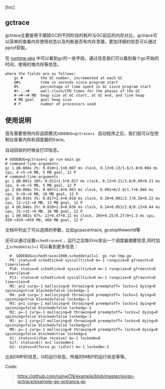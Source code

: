 [toc]

## gctrace

gctrace主要是用于跟踪GC的不同阶段的耗时与GC前后的内存对比，gctrace可以简单的查看内存使用状态以及判断是否有内存泄漏，更加详细的信息可以通过pprof获取。



在 [runtime pkg](https://golang.org/pkg/runtime/) 中可以看到gc的一些字段，通过信息我们可以看到每个gc开始的时间，使用的堆内存等信息。

```
where the fields are as follows:
	gc #        the GC number, incremented at each GC
	@#s         time in seconds since program start
	#%          percentage of time spent in GC since program start
	#+...+#     wall-clock/CPU times for the phases of the GC
	#->#-># MB  heap size at GC start, at GC end, and live heap
	# MB goal   goal heap size
	# P         number of processors used
```

## 使用说明

首先需要使用内存追踪模式`GODEBUG=gctrace=1 ` 启动程序之后，我们就可以在控制台查看内存和调度器的trace。



自动回收的时候会打印信息。

```shell
# GODEBUG=gctrace=1 go run main.go
# command-line-arguments
gc 1 @0.004s 2%: 0.010+1.5+0.007 ms clock, 0.13+0.13/1.6/1.8+0.084 ms cpu, 4->5->4 MB, 5 MB goal, 12 P
# command-line-arguments
gc 1 @0.001s 10%: 0.011+1.5+0.017 ms clock, 0.13+0.21/3.6/0.89+0.21 ms cpu, 4->6->5 MB, 5 MB goal, 12 P
gc 2 @0.008s 5%: 0.007+1.0+0.003 ms clock, 0.092+0/2.0/1.7+0.046 ms cpu, 9->9->6 MB, 10 MB goal, 12 P
gc 3 @0.019s 3%: 0.017+2.4+0.018 ms clock, 0.20+0.091/2.7/0.58+0.22 ms cpu, 12->12->8 MB, 13 MB goal, 12 P
gc 4 @0.048s 2%: 0.020+2.8+0.036 ms clock, 0.24+0.053/2.8/0.12+0.44 ms cpu, 15->15->9 MB, 16 MB goal, 12 P
gc 1 @0.002s 87%: 22+0.47+0.11 ms clock, 269+0.25/0.27/0+1.3 ms cpu, 459->459->459 MB, 460 MB goal, 12 P
```

文档中列出了可以选择的参数，比如gcpacertrace, gcstoptheworld等

还可以通过设置`schedtrace=X` ，运行之后每Xms发出一个调度器摘要信息,同时加上`scheddetail=1` 可以看到更多信息：

```shell
  #  GODEBUG=schedtrace=1000,scheddetail=1  go run tmp.go
  P9: status=0 schedtick=0 syscalltick=0 m=-1 runqsize=0 gfreecnt=0 timerslen=0
  P10: status=0 schedtick=0 syscalltick=0 m=-1 runqsize=0 gfreecnt=0 timerslen=0
  P11: status=0 schedtick=0 syscalltick=0 m=-1 runqsize=0 gfreecnt=0 timerslen=0
  M5: p=2 curg=-1 mallocing=0 throwing=0 preemptoff= locks=1 dying=0 spinning=true blocked=false lockedg=-1
  M4: p=0 curg=-1 mallocing=0 throwing=0 preemptoff= locks=1 dying=0 spinning=true blocked=false lockedg=-1
  M3: p=1 curg=-1 mallocing=0 throwing=0 preemptoff= locks=1 dying=0 spinning=false blocked=false lockedg=-1
  M2: p=-1 curg=-1 mallocing=0 throwing=0 preemptoff= locks=2 dying=0 spinning=false blocked=false lockedg=-1
  M1: p=-1 curg=17 mallocing=0 throwing=0 preemptoff= locks=0 dying=0 spinning=false blocked=false lockedg=17
  M0: p=-1 curg=-1 mallocing=0 throwing=0 preemptoff= locks=0 dying=0 spinning=false blocked=true lockedg=1
  G1: status=1(chan receive) m=-1 lockedm=0
  G17: status=6() m=1 lockedm=1
  G2: status=4(force gc (idle)) m=-1 lockedm=-1
```

 比如GMP的信息，G的运行状态，所属的M和P的运行状态等等。

Code:

> https://github.com/ruinwCN/example/blob/master/go/go-gctrace/example-go-gctrance.go





